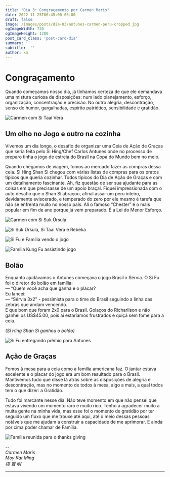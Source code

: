 ```yaml
---
title: "Dia 3: Congraçamento por Carmen Maris"
date: 2022-11-25T06:45:00-05:00
draft: false
image: /images/posts/dia-03/antunes-carmen-peru-cropped.jpg
ogImageWidth: 720
ogImageHeight: 1280
post_card_class: 'post-card-dia'
summary: ''
subtitle:  ''
author: km
---
```


# Congraçamento

Quando começamos nosso dia, já tínhamos certeza de que ele demandava uma mistura curiosa de disposições:  num lado planejamento, esforço, organização, concentração e precisão.
No outro alegria, descontração, senso de humor, gargalhadas, espírito patriótico, sensibilidade e gratidão.

![Carmen com Si Taai Vera](/images/posts/dia-03/carmen-si-taai-vera.jpg)

## Um olho no Jogo e outro na cozinha

Vivemos um dia longo, o desafio de organizar uma Ceia de Ação de Graças que seria feita pelo Si Hing/Chef Carlos Antunes onde no processo de preparo tinha o jogo de estreia do Brasil na Copa do Mundo bem no meio.

Quando chegamos de viagem, fomos ao mercado fazer as compras dessa ceia. Si Hing Shan Si chegou com várias listas de compras para os pratos típicos que queria cozinhar. Todos típicos do Dia de Ação de Graças e com um detalhamento fascinante. Ah, fiz questão de ser sua ajudante para as coisas em que precisasse de um apoio braçal. Fiquei impressionada com o auto desafio que o Shan Si abraçou, afinal assar um peru inteiro, devidamente eviscerado, e temperado do zero por ele mesmo é tarefa que não se enfrenta muito no nosso país. Ali o famoso “Chester” é o mais popular em fim de ano porque já vem preparado. É a Lei do Menor Esforço.

![Carmen com Si Suk Úrsula](/images/posts/dia-03/carmen-si-suk-ursula.jpg)

![Si Suk Úrsula, Si Taai Vera e Rebeka](/images/posts/dia-03/si-suk-ursula-vera-rebeka.jpg)

![Si Fu e Família vendo o jogo](/images/posts/dia-03/si-fu-e-familia-vendo-jogo.jpg)

![Família Kung Fu assistindo jogo](/images/posts/dia-03/familia-kf-assistindo-jogo.jpg)

## Bolão

Enquanto ajudávamos o Antunes começava o jogo Brasil x Sérvia.
O Si Fu foi o diretor do bolão em família:  
— “Quem você acha que ganha e o placar?  
Eu lancei:  
— “Sérvia 3x2” - pessimista para o time do Brasil seguindo a linha das zebras que andam vencendo.  
E que bom que foram 2x0 para o Brasil. Golaços do Richarlison e não ganhei os US$45.00, pois aí estaríamos frustrados e quiçá sem fome para a ceia.

_(Si Hing Shan Si ganhou o bolão)_

![Si Fu entregando prêmio para Antunes](/images/posts/dia-03/antunes-recebendo-premio-1.jpg)


## Ação de Graças

Fomos à mesa para a ceia como a família americana faz.
O jantar estava excelente e o placar do jogo era um bom resultado para o Brasil.
Mantivemos tudo que disse lá atrás sobre as disposições de alegria e descontração, mas no momento de todos à mesa, algo a mais, a qual todos tem o que dizer: a Gratidão.

Tudo foi marcante nesse dia.
Não teve momento em que não pensei que estava vivendo um momento raro e muito rico.
Tenho a agradecer muito a muita gente na minha vida, mas esse foi o momento de gratidão por ter seguido um fluxo que me trouxe até aqui, até o meio dessas pessoas notáveis que me ajudam a construir a capacidade de me aprimorar.
E ainda por cima poder chamar de Família.

![Família reunida para o thanks giving](/images/posts/dia-03/thanks-giving.jpg)

--  
_Carmen Maris_  
_Moy Kat Ming_  
_梅 吉 明_  

***